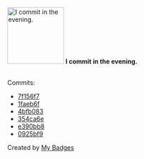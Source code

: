 <img src="https://my-badges.github.io/my-badges/evening-commits.png" alt="I commit in the evening." title="I commit in the evening." width="128">
<strong>I commit in the evening.</strong>
<br><br>

Commits:

- <a href="https://github.com/ksysoev/deriv-api-bff/commit/7f156f7dab0da50140bbe6c7df38dccc4288a0c5">7f156f7</a>
- <a href="https://github.com/ksysoev/deriv-api-bff/commit/1faeb6fb5d9b91b7355d47d7a3204caf84f37076">1faeb6f</a>
- <a href="https://github.com/ksysoev/deriv-api-bff/commit/4bfb083227a24a012293e7927d16ea75e62f879a">4bfb083</a>
- <a href="https://github.com/ksysoev/deriv-api-bff/commit/354ca6ecd4baabc3dca90200e8d0351baec0b1c9">354ca6e</a>
- <a href="https://github.com/ksysoev/help-my-pet/commit/e390bb85c8cec3b477038ead97422dfa1d263d98">e390bb8</a>
- <a href="https://github.com/ksysoev/help-my-pet/commit/0925bf90f6e88e6a1111b943b619604b92dc6d67">0925bf9</a>


Created by <a href="https://github.com/my-badges/my-badges">My Badges</a>